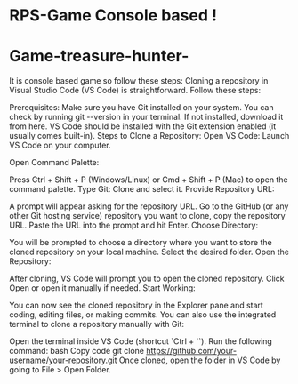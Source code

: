 # RPS-Game Console based !
# Game-treasure-hunter- 
It is console based game so follow these steps:
Cloning a repository in Visual Studio Code (VS Code) is straightforward. Follow these steps:

Prerequisites:
Make sure you have Git installed on your system. You can check by running git --version in your terminal. If not installed, download it from here.
VS Code should be installed with the Git extension enabled (it usually comes built-in).
Steps to Clone a Repository:
Open VS Code: Launch VS Code on your computer.

Open Command Palette:

Press Ctrl + Shift + P (Windows/Linux) or Cmd + Shift + P (Mac) to open the command palette.
Type Git: Clone and select it.
Provide Repository URL:

A prompt will appear asking for the repository URL.
Go to the GitHub (or any other Git hosting service) repository you want to clone, copy the repository URL.
Paste the URL into the prompt and hit Enter.
Choose Directory:

You will be prompted to choose a directory where you want to store the cloned repository on your local machine.
Select the desired folder.
Open the Repository:

After cloning, VS Code will prompt you to open the cloned repository.
Click Open or open it manually if needed.
Start Working:

You can now see the cloned repository in the Explorer pane and start coding, editing files, or making commits.
You can also use the integrated terminal to clone a repository manually with Git:

Open the terminal inside VS Code (shortcut `Ctrl + ``).
Run the following command:
bash
Copy code
git clone https://github.com/your-username/your-repository.git
Once cloned, open the folder in VS Code by going to File > Open Folder.


